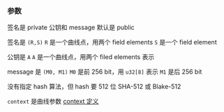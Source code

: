 ### 参数
签名是 private
公钥和 message 默认是 public

签名是 `(R,S)`
`R` 是一个曲线点，用两个 field elements
`S` 是一个 field element

公钥是 `A`
`A` 是一个曲线点，用两个 filed elements 表示

message 是 `(M0, M1)`
`M0` 是前 256 bit，用 `u32[8]` 表示
`M1` 是后 256 bit

没有指定 hash 算法，但 hash 要 512 位
SHA-512 或 Blake-512

`context` 是曲线参数
[context 定义](https://github.com/Zokrates/ZoKrates/blob/develop/zokrates_stdlib/stdlib/ecc/babyjubjubParams.zok#L6)